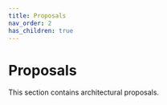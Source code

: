 ```yaml
---
title: Proposals
nav_order: 2
has_children: true
---
```


# Proposals

This section contains architectural proposals.
